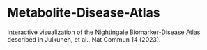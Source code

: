 # Metabolite-Disease-Atlas
Interactive visualization of the Nightingale Biomarker-Disease Atlas described in Julkunen, et al., Nat Commun 14 (2023).
